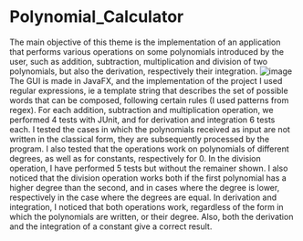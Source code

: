 # Polynomial_Calculator
The main objective of this theme is the implementation of an application that performs various operations on some polynomials introduced by the user, such as addition, subtraction, multiplication and division of two polynomials, but also the derivation, respectively their integration.
![image](https://user-images.githubusercontent.com/79631600/226556187-be982666-a215-4801-993f-b525f62ae11b.png)
The GUI is made in JavaFX, and the implementation of the project I used regular expressions, ie a template string that describes the set of possible words that can be composed, following certain rules (I used patterns from regex).
For each addition, subtraction and multiplication operation, we performed 4 tests with JUnit, and for derivation and integration 6 tests each.
I tested the cases in which the polynomials received as input are not written in the classical form, they are subsequently processed by the program. I also tested that the operations work on polynomials of different degrees, as well as for constants, respectively for 0.
In the division operation, I have performed 5 tests but without the remainer shown. I also noticed that the division operation works both if the first polynomial has a higher degree than the
second, and in cases where the degree is lower, respectively in the case where the degrees are equal.
In derivation and integration, I noticed that both operations work, regardless of the form in which the polynomials are written, or their degree. Also, both the derivation and the integration of a constant give a correct result.
